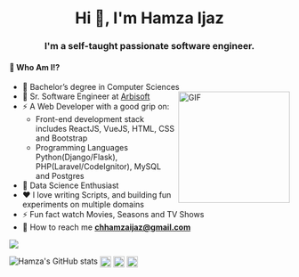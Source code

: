 <h1 align="center">Hi 👋, I'm Hamza Ijaz</h1>
<h3 align="center">I'm a self-taught passionate software engineer.</h3>

#### 🤔 Who Am I!?

- 🏫 Bachelor’s degree in Computer Sciences
- 💼 Sr. Software Engineer at [Arbisoft](https://arbisoft.com/)
  <img src="https://media.giphy.com/media/BemKqR9RDK4V2/giphy.gif" height="200" alt="GIF" align="right">
- ⚡️ A Web Developer with a good grip on:
  - Front-end development stack includes ReactJS, VueJS, HTML, CSS and Bootstrap
  - Programming Languages Python(Django/Flask), PHP(Laravel/CodeIgnitor), MySQL and Postgres
- 🚀 Data Science Enthusiast
- ❤️ I love writing Scripts, and building fun experiments on multiple domains
- ⚡ Fun fact watch Movies, Seasons and TV Shows
- 💬 How to reach me **chhamzaijaz@gmail.com**

![](https://komarev.com/ghpvc/?username=hamzaijaz-dev)

![Hamza's GitHub stats](https://github-readme-stats.vercel.app/api?username=hamzaijaz-dev&show_icons=true&hide_border=true)
<a href="https://linkedin.com/in/chhamzaijaz7" target="blank"><img align="center" src="https://cdn.jsdelivr.net/npm/simple-icons@3.0.1/icons/linkedin.svg" alt="saad-aslam-a83889152" height="20" width="20" /></a>
<a href="https://fb.com/chhamzaijaz7" target="blank"><img align="center" src="https://cdn.jsdelivr.net/npm/simple-icons@3.0.1/icons/facebook.svg" alt="saad.aslam.7355" height="20" width="20" /></a>
<a href="https://instagram.com/chhamzaijaz7" target="blank"><img align="center" src="https://cdn.jsdelivr.net/npm/simple-icons@3.0.1/icons/instagram.svg" alt="saad.aslam43" height="20" width="20" /></a>

<!---
hamzaijaz-dev/hamzaijaz-dev is a ✨ special ✨ repository because its `README.md` (this file) appears on your GitHub profile.
You can click the Preview link to take a look at your changes.
--->

